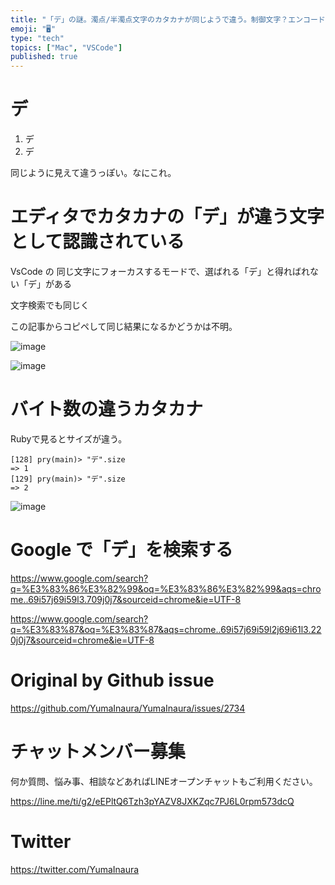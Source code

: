 ```yaml
---
title: "「デ」の謎。濁点/半濁点文字のカタカナが同じようで違う。制御文字？エンコード？ 二倍のバイト数があるぞ。 MAC-UTF8とは。#Mac  "
emoji: "🖥"
type: "tech"
topics: ["Mac", "VSCode"]
published: true
---
```


# デ

1. デ
2. デ

同じように見えて違うっぽい。なにこれ。

# エディタでカタカナの「デ」が違う文字として認識されている

VsCode の 同じ文字にフォーカスするモードで、選ばれる「デ」と得ればれない「デ」がある

文字検索でも同じく

この記事からコピペして同じ結果になるかどうかは不明。

![image](https://user-images.githubusercontent.com/13635059/69014742-e818ac00-09d0-11ea-88a4-8dcfc4c6f9fd.png)

![image](https://user-images.githubusercontent.com/13635059/69014746-f1097d80-09d0-11ea-945d-f1f17bd8fdf2.png)

# バイト数の違うカタカナ

Rubyで見るとサイズが違う。

```
[128] pry(main)> "デ".size
=> 1
[129] pry(main)> "デ".size
=> 2
```
![image](https://user-images.githubusercontent.com/13635059/69014729-c28ba280-09d0-11ea-844a-2f5c453c1707.png)



# Google で「デ」を検索する

https://www.google.com/search?q=%E3%83%86%E3%82%99&oq=%E3%83%86%E3%82%99&aqs=chrome..69i57j69i59l3.709j0j7&sourceid=chrome&ie=UTF-8

https://www.google.com/search?q=%E3%83%87&oq=%E3%83%87&aqs=chrome..69i57j69i59l2j69i61l3.220j0j7&sourceid=chrome&ie=UTF-8

# Original by Github issue

https://github.com/YumaInaura/YumaInaura/issues/2734








<!-- Update From Qiita API -->

# チャットメンバー募集


何か質問、悩み事、相談などあればLINEオープンチャットもご利用ください。

https://line.me/ti/g2/eEPltQ6Tzh3pYAZV8JXKZqc7PJ6L0rpm573dcQ





# Twitter


https://twitter.com/YumaInaura


<!-- Update From Qiita API -->


